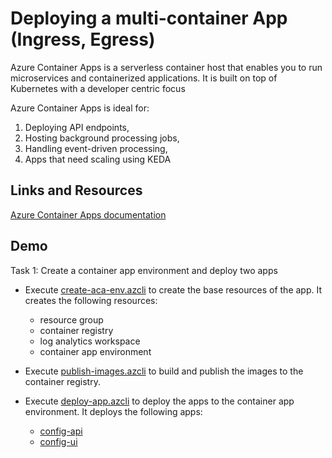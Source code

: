 # Deploying a multi-container App (Ingress, Egress)

Azure Container Apps is a serverless container host that enables you to run microservices and containerized applications. 
It is built on top of Kubernetes with a developer centric focus

Azure Container Apps is ideal for:

1. Deploying API endpoints, 
2. Hosting background processing jobs, 
3. Handling event-driven processing,
4. Apps that need scaling using KEDA

## Links and Resources

[Azure Container Apps documentation](https://learn.microsoft.com/en-us/azure/container-apps/)

## Demo

Task 1: Create a container app environment and deploy two apps

- Execute [create-aca-env.azcli](create-aca-env.azcli) to create the base resources of the app. It creates the following resources:

    - resource group
    - container registry
    - log analytics workspace
    - container app environment

- Execute [publish-images.azcli](/demos/00-app/publish-images.azcli) to build and publish the images to the container registry. 

- Execute [deploy-app.azcli](deploy-app.azcli) to deploy the apps to the container app environment. It deploys the following apps:

    - [config-api](/demos/00-app/config-api/)
    - [config-ui](/demos/00-app/config-ui/)